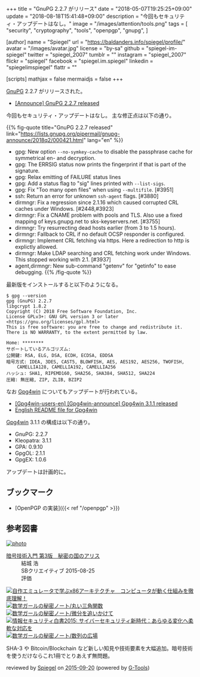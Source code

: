 +++
title = "GnuPG 2.2.7 がリリース"
date = "2018-05-07T19:25:25+09:00"
update = "2018-08-18T15:41:48+09:00"
description = "今回もセキュリティ・アップデートはなし。"
image = "/images/attention/tools.png"
tags = [
  "security",
  "cryptography",
  "tools",
  "openpgp",
  "gnupg",
]

[author]
  name      = "Spiegel"
  url       = "https://baldanders.info/spiegel/profile/"
  avatar    = "/images/avatar.jpg"
  license   = "by-sa"
  github    = "spiegel-im-spiegel"
  twitter   = "spiegel_2007"
  tumblr    = ""
  instagram = "spiegel_2007"
  flickr    = "spiegel"
  facebook  = "spiegel.im.spiegel"
  linkedin  = "spiegelimspiegel"
  flattr    = ""

[scripts]
  mathjax = false
  mermaidjs = false
+++

[GnuPG] 2.2.7 がリリースされた。

- [[Announce] GnuPG 2.2.7 released](https://lists.gnupg.org/pipermail/gnupg-announce/2018q2/000424.html)

今回もセキュリティ・アップデートはなし。
主な修正点は以下の通り。

{{% fig-quote title="GnuPG 2.2.7 released" link="https://lists.gnupg.org/pipermail/gnupg-announce/2018q2/000421.html" lang="en" %}}
* gpg: New option `--no-symkey-cache` to disable the passphrase cache for symmetrical en- and decryption.
* gpg: The ERRSIG status now prints the fingerprint if that is part of the signature.
* gpg: Relax emitting of FAILURE status lines
* gpg: Add a status flag to "sig" lines printed with `--list-sigs`.
* gpg: Fix "Too many open files" when using `--multifile`.  [#3951]
* ssh: Return an error for unknown `ssh-agent` flags.  [#3880]
* dirmngr: Fix a regression since 2.1.16 which caused corrupted CRL caches under Windows.  [#2448,#3923]
* dirmngr: Fix a CNAME problem with pools and TLS.  Also use a fixed mapping of keys.gnupg.net to sks-keyservers.net.  [#3755]
* dirmngr: Try resurrecting dead hosts earlier (from 3 to 1.5 hours).
* dirmngr: Fallback to CRL if no default OCSP responder is configured.
* dirmngr: Implement CRL fetching via https.  Here a redirection to http is explictly allowed.
* dirmngr: Make LDAP searching and CRL fetching work under Windows.  This stopped working with 2.1.  [#3937]
* agent,dirmngr: New sub-command "getenv" for "getinfo" to ease debugging.
{{% /fig-quote %}}

最新版をインストールすると以下のようになる。

```text
$ gpg --version
gpg (GnuPG) 2.2.7
libgcrypt 1.8.2
Copyright (C) 2018 Free Software Foundation, Inc.
License GPLv3+: GNU GPL version 3 or later <https://gnu.org/licenses/gpl.html>
This is free software: you are free to change and redistribute it.
There is NO WARRANTY, to the extent permitted by law.

Home: ********
サポートしているアルゴリズム:
公開鍵: RSA, ELG, DSA, ECDH, ECDSA, EDDSA
暗号方式: IDEA, 3DES, CAST5, BLOWFISH, AES, AES192, AES256, TWOFISH,
    CAMELLIA128, CAMELLIA192, CAMELLIA256
ハッシュ: SHA1, RIPEMD160, SHA256, SHA384, SHA512, SHA224
圧縮: 無圧縮, ZIP, ZLIB, BZIP2
```

なお [Gpg4win] についてもアップデートが行われている。

- [[Gpg4win-users-en] [Gpg4win-announce] Gpg4win 3.1.1 released](http://lists.wald.intevation.org/pipermail/gpg4win-users-en/2018-May/001493.html)
- [English README file for Gpg4win](https://files.gpg4win.org/README-3.1.1.en.txt)

[Gpg4win] 3.1.1 の構成は以下の通り。

- GnuPG:          2.2.7
- Kleopatra:      3.1.1
- GPA:            0.9.10
- GpgOL:          2.1.1
- GpgEX:          1.0.6

アップデートは計画的に。

## ブックマーク

- [OpenPGP の実装]({{< ref "/openpgp" >}})

[GnuPG]: https://gnupg.org/ "The GNU Privacy Guard"
[Gpg4win]: https://www.gpg4win.org/ "Gpg4win - Secure email and file encryption with GnuPG for Windows"

## 参考図書

<div class="hreview" ><a class="item url" href="https://www.amazon.co.jp/exec/obidos/ASIN/B015643CPE/baldandersinf-22/"><img src="https://images-fe.ssl-images-amazon.com/images/I/51t6yHHVwEL._SL160_.jpg" alt="photo" class="photo"  /></a><dl ><dt class="fn"><a class="item url" href="https://www.amazon.co.jp/exec/obidos/ASIN/B015643CPE/baldandersinf-22/">暗号技術入門 第3版　秘密の国のアリス</a></dt><dd>結城 浩 </dd><dd>SBクリエイティブ 2015-08-25</dd><dd>評価<abbr class="rating" title="5"><img src="https://images-fe.ssl-images-amazon.com/images/G/01/detail/stars-5-0.gif" alt="" /></abbr> </dd></dl><p class="similar"><a href="https://www.amazon.co.jp/exec/obidos/ASIN/B0148FQNVC/baldandersinf-22/" target="_top"><img src="https://images-fe.ssl-images-amazon.com/images/P/B0148FQNVC.09._SCTHUMBZZZ_.jpg"  alt="自作エミュレータで学ぶx86アーキテクチャ　コンピュータが動く仕組みを徹底理解！"  /></a> <a href="https://www.amazon.co.jp/exec/obidos/ASIN/B00W6NCLJM/baldandersinf-22/" target="_top"><img src="https://images-fe.ssl-images-amazon.com/images/P/B00W6NCLJM.09._SCTHUMBZZZ_.jpg"  alt="数学ガールの秘密ノート/丸い三角関数"  /></a> <a href="https://www.amazon.co.jp/exec/obidos/ASIN/B00Y9EYOIW/baldandersinf-22/" target="_top"><img src="https://images-fe.ssl-images-amazon.com/images/P/B00Y9EYOIW.09._SCTHUMBZZZ_.jpg"  alt="数学ガールの秘密ノート/微分を追いかけて"  /></a> <a href="https://www.amazon.co.jp/exec/obidos/ASIN/B012BYBTZC/baldandersinf-22/" target="_top"><img src="https://images-fe.ssl-images-amazon.com/images/P/B012BYBTZC.09._SCTHUMBZZZ_.jpg"  alt="情報セキュリティ白書2015: サイバーセキュリティ新時代：あらゆる変化へ柔軟な対応を"  /></a> <a href="https://www.amazon.co.jp/exec/obidos/ASIN/B00W6NCLL0/baldandersinf-22/" target="_top"><img src="https://images-fe.ssl-images-amazon.com/images/P/B00W6NCLL0.09._SCTHUMBZZZ_.jpg"  alt="数学ガールの秘密ノート/数列の広場"  /></a> </p>
<p class="description">SHA-3 や Bitcoin/Blockchain など新しい知見や技術要素を大幅追加。暗号技術を使うだけならこれ1冊でとりあえず無問題。</p>
<p class="gtools" >reviewed by <a href='#maker' class='reviewer'>Spiegel</a> on <abbr class="dtreviewed" title="2015-09-20">2015-09-20</abbr> (powered by <a href="http://www.goodpic.com/mt/aws/index.html" >G-Tools</a>)</p>
</div>
